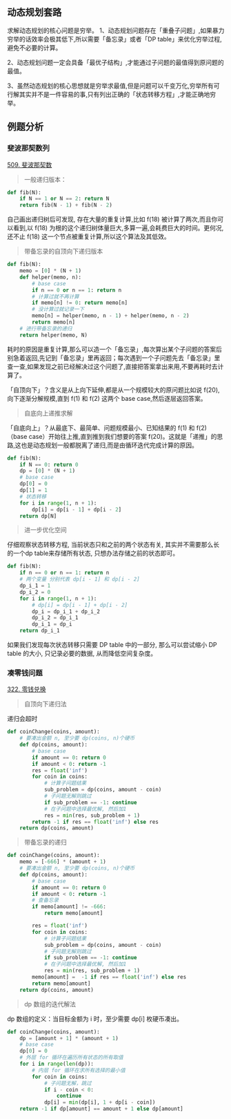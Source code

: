## 动态规划套路
求解动态规划的核心问题是穷举。
1、动态规划问题存在「重叠子问题」,如果暴力穷举的话效率会极其低下,所以需要「备忘录」或者「DP table」来优化穷举过程,避免不必要的计算。

2、动态规划问题一定会具备「最优子结构」,才能通过子问题的最值得到原问题的最值。

3、虽然动态规划的核心思想就是穷举求最值,但是问题可以千变万化,穷举所有可行解其实并不是一件容易的事,只有列出正确的「状态转移方程」,才能正确地穷举。

## 例题分析

### 斐波那契数列
[509. 斐波那契数](https://leetcode-cn.com/problems/fibonacci-number/)

> 一般递归版本：
```python
def fib(N):
    if N == 1 or N == 2: return N
    return fib(N - 1) + fib(N - 2)
```
自己画出递归树后可发现, 存在大量的重复计算,比如 f(18) 被计算了两次,而且你可以看到,以 f(18) 为根的这个递归树体量巨大,多算一遍,会耗费巨大的时间。更何况,还不止 f(18) 这一个节点被重复计算,所以这个算法及其低效。
> 带备忘录的自顶向下递归版本
```python
def fib(N):
    memo = [0] * (N + 1)
    def helper(memo, n):
        # base case
        if n == 0 or n == 1: return n
        # 计算过就不再计算
        if memo[n] != 0: return memo[n]
        # 没计算过就记录一下
        memo[n] = helper(memo, n - 1) + helper(memo, n - 2)
        return memo[n]
    # 进行带备忘录的递归
    return helper(memo, N)
```
耗时的原因是重复计算,那么可以造一个「备忘录」,每次算出某个子问题的答案后别急着返回,先记到「备忘录」里再返回；每次遇到一个子问题先去「备忘录」里查一查,如果发现之前已经解决过这个问题了,直接把答案拿出来用,不要再耗时去计算了。

「自顶向下」？含义是从上向下延伸,都是从一个规模较大的原问题比如说 f(20),向下逐渐分解规模,直到 f(1) 和 f(2) 这两个 base case,然后逐层返回答案。

> 自底向上递推求解

「自底向上」？从最底下、最简单、问题规模最小、已知结果的 f(1) 和 f(2)（base case）开始往上推,直到推到我们想要的答案 f(20)。这就是「递推」的思路,这也是动态规划一般都脱离了递归,而是由循环迭代完成计算的原因。

``` python
def fib(N):
    if N == 0: return 0
    dp = [0] * (N + 1)
    # base case
    dp[0] = 0
    dp[1] = 1
    # 状态转移
    for i in range(1, n + 1):
        dp[i] = dp[i - 1] + dp[i - 2]
    return dp[N]
```

> 进一步优化空间

仔细观察状态转移方程, 当前状态只和之前的两个状态有关, 其实并不需要那么长的一个dp table来存储所有状态, 只想办法存储之前的状态即可。

```python
def fib(N):
    if n == 0 or n == 1: return n
    # 两个变量 分别代表 dp[i - 1] 和 dp[i - 2]
    dp_i_1 = 1
    dp_i_2 = 0
    for i in range(1, n + 1):
        # dp[i] = dp[i - 1] + dp[i - 2]
        dp_i = dp_i_1 + dp_i_2
        dp_i_2 = dp_i_1
        dp_i_1 = dp_i
    return dp_i_1
```
如果我们发现每次状态转移只需要 DP table 中的一部分, 那么可以尝试缩小 DP table 的大小, 只记录必要的数据, 从而降低空间复杂度。

### 凑零钱问题

[322. 零钱兑换](https://leetcode-cn.com/problems/coin-change/)

> 自顶向下递归法

递归会超时

```python
def coinChange(coins, amount):
    # 要凑出金额 n, 至少要 dp(coins, n)个硬币
    def dp(coins, amount):
        # base case
        if amount == 0: return 0
        if amount < 0: return -1
        res = float('inf')
        for coin in coins:
            # 计算子问题结果
            sub_problem = dp(coins, amount - coin)
            # 子问题无解则跳过
            if sub_problem == -1: continue
            # 在子问题中选择最优解, 然后加1
            res = min(res, sub_problem + 1)
        return -1 if res == float('inf') else res
    return dp(coins, amount)
```

> 带备忘录的递归

```python
def coinChange(coins, amount):
    memo = [-666] * (amount + 1)
    # 要凑出金额 n, 至少要 dp(coins, n)个硬币
    def dp(coins, amount):
        # base case
        if amount == 0: return 0
        if amount < 0: return -1
        # 查备忘录
        if memo[amount] != -666:
            return memo[amount]

        res = float('inf')
        for coin in coins:
            # 计算子问题结果
            sub_problem = dp(coins, amount - coin)
            # 子问题无解则跳过
            if sub_problem == -1: continue
            # 在子问题中选择最优解, 然后加1
            res = min(res, sub_problem + 1)
        memo[amount] =  -1 if res == float('inf') else res
        return memo[amount]
    return dp(coins, amount)
```

> dp 数组的迭代解法

dp 数组的定义：当目标金额为 i 时，至少需要 dp[i] 枚硬币凑出。

```python
def coinChange(coins, amount):
    dp = [amount + 1] * (amount + 1)
    # base case
    dp[0] = 0
    # 外层 for 循环在遍历所有状态的所有取值
    for i in range(len(dp)):
        # 内层 for 循环在求所有选择的最小值
        for coin in coins:
            # 子问题无解，跳过
            if i - coin < 0:
                continue
            dp[i] = min(dp[i], 1 + dp[i - coin])
    return -1 if dp[amount] == amount + 1 else dp[amount]
```